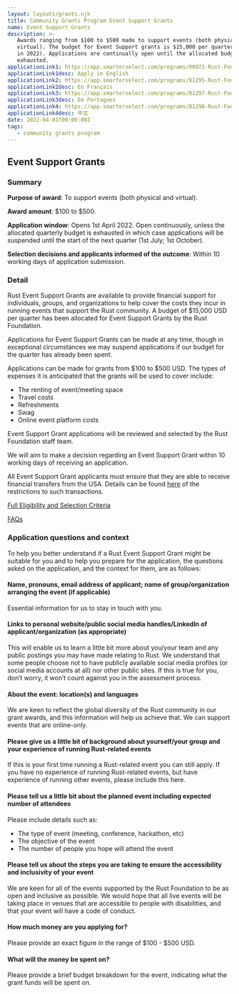 ```yaml
---
layout: layouts/grants.njk
title: Community Grants Program Event Support Grants
name: Event Support Grants
description: >-
   Awards ranging from $100 to $500 made to support events (both physical and
   virtual). The budget for Event Support grants is $15,000 per quarter ($45,000
   in 2022). Applications are continually open until the allocated budget is
   exhausted.
applicationLink1: https://app.smarterselect.com/programs/80971-Rust-Foundation
applicationLink1desc: Apply in English
applicationLink2: https://app.smarterselect.com/programs/81295-Rust-Foundation
applicationLink2desc: En Français
applicationLink3: https://app.smarterselect.com/programs/81297-Rust-Foundation
applicationLink3desc: Em Portugues
applicationLink4: https://app.smarterselect.com/programs/81296-Rust-Foundation
applicationLink4desc: 中文
date: 2022-04-01T00:00:00Z
tags:
   - community grants program
---
```

## Event Support Grants

### Summary

**Purpose of award**\: To support events (both physical and virtual).

**Award amount**\: $100 to $500.

**Application window**\: Opens 1st April 2022. Open continuously, unless the allocated quarterly budget is exhausted in which case applications will be suspended until the start of the next quarter (1st July; 1st October).

**Selection decisions and applicants informed of the outcome**\: Within 10 working days of application submission.

### Detail

Rust Event Support Grants are available to provide financial support for individuals, groups, and organizations to help cover the costs they incur in running events that support the Rust community. A budget of $15,000 USD per quarter has been allocated for Event Support Grants by the Rust Foundation.

Applications for Event Support Grants can be made at any time, though in exceptional circumstances we may suspend applications if our budget for the quarter has already been spent.

Applications can be made for grants from $100 to $500 USD. The types of expenses it is anticipated that the grants will be used to cover include:

* The renting of event/meeting space
* Travel costs
* Refreshments
* Swag
* Online event platform costs

Event Support Grant applications will be reviewed and selected by the Rust Foundation staff team.

We will aim to make a decision regarding an Event Support Grant within 10 working days of receiving an application.

All Event Support Grant applicants must ensure that they are able to receive financial transfers from the USA. Details can be found [here](https://home.treasury.gov/policy-issues/financial-sanctions/sanctions-programs-and-country-information) of the restrictions to such transactions.

[Full Eligibility and Selection Criteria](/grants-eligibility-and-selection/#event-grants)

[FAQs](/grants-faqs/#event-grants)

### Application questions and context

To help you better understand if a Rust Event Support Grant might be suitable for you and to help you prepare for the application, the questions asked on the application, and the context for them, are as follows:

#### Name, pronouns, email address of applicant; name of group/organization arranging the event (if applicable)

Essential information for us to stay in touch with you.

#### Links to personal website/public social media handles/LinkedIn of applicant/organization (as appropriate)

This will enable us to learn a little bit more about you/your team and any public postings you may have made relating to Rust. We understand that some people choose not to have publicly available social media profiles (or social media accounts at all) nor other public sites. If this is true for you, don’t worry, it won’t count against you in the assessment process.

#### About the event: location(s) and languages

We are keen to reflect the global diversity of the Rust community in our grant awards, and this information will help us achieve that. We can support events that are online-only.

#### Please give us a little bit of background about yourself/your group and your experience of running Rust-related events

If this is your first time running a Rust-related event you can still apply. If you have no experience of running Rust-related events, but have experience of running other events, please include this here.

#### Please tell us a little bit about the planned event including expected number of attendees

Please include details such as:

* The type of event (meeting, conference, hackathon, etc)
* The objective of the event
* The number of people you hope will attend the event

#### Please tell us about the steps you are taking to ensure the accessibility and inclusivity of your event

We are keen for all of the events supported by the Rust Foundation to be as open and inclusive as possible. We would hope that all live events will be taking place in venues that are accessible to people with disabilities, and that your event will have a code of conduct.

#### How much money are you applying for?

Please provide an exact figure in the range of $100 - $500 USD.

#### What will the money be spent on?

Please provide a brief budget breakdown for the event, indicating what the grant funds will be spent on.